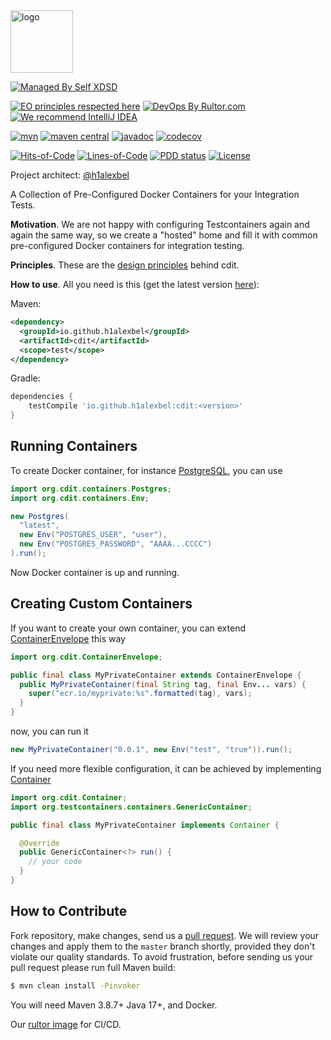 <img alt="logo" src="https://www.objectionary.com/cactus.svg" height="100px" />

[![Managed By Self XDSD](https://self-xdsd.com/b/mbself.svg)](https://self-xdsd.com/p/h1alexbel/cdit?provider=github)

[![EO principles respected here](https://www.elegantobjects.org/badge.svg)](https://www.elegantobjects.org)
[![DevOps By Rultor.com](https://www.rultor.com/b/h1alexbel/cdit)](https://www.rultor.com/p/h1alexbel/cdit)
[![We recommend IntelliJ IDEA](https://www.elegantobjects.org/intellij-idea.svg)](https://www.jetbrains.com/idea/)
<br>

[![mvn](https://github.com/h1alexbel/cdit/actions/workflows/mvn.yml/badge.svg)](https://github.com/h1alexbel/cdit/actions/workflows/mvn.yml)
[![maven central](http://maven-badges.herokuapp.com/maven-central/io.github.h1alexbel/cdit/badge.svg)](https://search.maven.org/artifact/io.github.h1alexbel/cdit)
[![javadoc](https://javadoc.io/badge2/io.github.h1alexbel/cdit/javadoc.svg)](https://javadoc.io/doc/io.github.h1alexbel/cdit)
[![codecov](https://codecov.io/gh/h1alexbel/cdit/graph/badge.svg?token=V2VWAvE2f7)](https://codecov.io/gh/h1alexbel/cdit)

[![Hits-of-Code](https://hitsofcode.com/github/h1alexbel/cdit)](https://hitsofcode.com/view/github/h1alexbel/cdit)
[![Lines-of-Code](https://tokei.rs/b1/github/h1alexbel/cdit)](https://github.com/h1alexbel/cdit)
[![PDD status](http://www.0pdd.com/svg?name=h1alexbel/cdit)](http://www.0pdd.com/p?name=h1alexbel/cdit)
[![License](https://img.shields.io/badge/license-MIT-green.svg)](https://github.com/h1alexbel/cdit/blob/master/LICENSE.txt)

Project architect: [@h1alexbel](https://github.com/h1alexbel)

A Collection of Pre-Configured Docker Containers for your Integration Tests.

**Motivation**. We are not happy with configuring Testcontainers again and again the same way,
so we create a "hosted" home and fill it with common pre-configured Docker containers for integration testing.

**Principles**. These are the [design principles](https://www.elegantobjects.org/#principles) behind cdit.

**How to use**. All you need is this (get the latest version [here](https://search.maven.org/artifact/io.github.h1alexbel/cdit)):

Maven:
```xml
<dependency>
  <groupId>io.github.h1alexbel</groupId>
  <artifactId>cdit</artifactId>
  <scope>test</scope>
</dependency>
```

Gradle:
```groovy
dependencies {
    testCompile 'io.github.h1alexbel:cdit:<version>'
}
```

## Running Containers

To create Docker container, for instance [PostgreSQL](https://hub.docker.com/_/postgres), you can use
```java
import org.cdit.containers.Postgres;
import org.cdit.containers.Env;

new Postgres(
  "latest",
  new Env("POSTGRES_USER", "user"),
  new Env("POSTGRES_PASSWORD", "AAAA...CCCC")
).run();
```
Now Docker container is up and running.

## Creating Custom Containers

If you want to create your own container, you can extend [ContainerEnvelope](https://github.com/h1alexbel/cdit/blob/master/src/main/java/org/cdit/ContainerEnvelope.java)
this way

```java
import org.cdit.ContainerEnvelope;

public final class MyPrivateContainer extends ContainerEnvelope {
  public MyPrivateContainer(final String tag, final Env... vars) {
    super("ecr.io/myprivate:%s".formatted(tag), vars);
  }
}
```

now, you can run it
```java
new MyPrivateContainer("0.0.1", new Env("test", "true")).run();
```

If you need more flexible configuration, it can be achieved by implementing [Container](https://github.com/h1alexbel/cdit/blob/master/src/main/java/org/cdit/Container.java)

```java
import org.cdit.Container;
import org.testcontainers.containers.GenericContainer;

public final class MyPrivateContainer implements Container {

  @Override
  public GenericContainer<?> run() {
    // your code
  }
}
```

## How to Contribute

Fork repository, make changes, send us a [pull request](https://www.yegor256.com/2014/04/15/github-guidelines.html).
We will review your changes and apply them to the `master` branch shortly,
provided they don't violate our quality standards. To avoid frustration,
before sending us your pull request please run full Maven build:

```bash
$ mvn clean install -Pinvoker
```

You will need Maven 3.8.7+ Java 17+, and Docker.

Our [rultor image](https://github.com/eo-cqrs/eo-kafka-rultor-image) for CI/CD.
